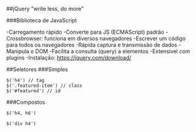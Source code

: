 ##jQuery
"write less, do more"

###Biblioteca de JavaScript

-Carregamento rápido
-Converte para JS (ECMAScript) padrão
-Crossbrowser: funciona em diversos navegadores
-Escrever um código para todos os navegadores
-Rápida captura e transmissão de dados
-Manipula o DOM
-Facilita a consulta (query) a elementos
-Extensível com plugins
-Instalação: https://jquery.com/download/

##Seletores
###Simples

    $('h4') // tag
    $('.featured-item') // class
    $('#featured') // id

###Compostos

    $('h4, h6')

    $('div h4')